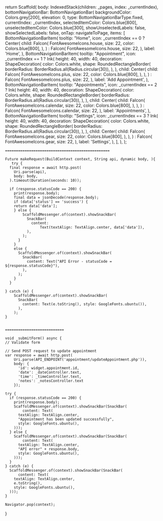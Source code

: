 return Scaffold(
      body: IndexedStack(children: _pages, index: _currentIndex),
      bottomNavigationBar: BottomNavigationBar(
        backgroundColor: Colors.grey[200],
        elevation: 0,
        type: BottomNavigationBarType.fixed,
        currentIndex: _currentIndex,
        selectedItemColor: Colors.blue[800],
        unselectedItemColor: Colors.blue[300],
        showUnselectedLabels: false,
        showSelectedLabels: false,
        onTap: navigateToPage,
        items: [
          BottomNavigationBarItem(
            tooltip: "Home",
            icon: _currentIndex == 0
                ? Center(
                    child: FaIcon(
                      FontAwesomeIcons.house,
                      size: 22,
                      color: Colors.blue[800],
                    ),
                  )
                : FaIcon(
                    FontAwesomeIcons.house,
                    size: 22,
                  ),
            label: 'Home',
          ),
          BottomNavigationBarItem(
            tooltip: "Appointment",
            icon: _currentIndex == 1
                ? Ink(
                    height: 40,
                    width: 40,
                    decoration: ShapeDecoration(
                      color: Colors.white,
                      shape: RoundedRectangleBorder(
                        borderRadius: BorderRadius.all(Radius.circular(30)),
                      ),
                    ),
                    child: Center(
                      child: FaIcon(
                        FontAwesomeIcons.plus,
                        size: 22,
                        color: Colors.blue[800],
                      ),
                    ),
                  )
                : FaIcon(
                    FontAwesomeIcons.plus,
                    size: 22,
                  ),
            label: 'Add Appointment',
          ),
          BottomNavigationBarItem(
            tooltip: "Appointments",
            icon: _currentIndex == 2
                ? Ink(
                    height: 40,
                    width: 40,
                    decoration: ShapeDecoration(
                      color: Colors.white,
                      shape: RoundedRectangleBorder(
                        borderRadius: BorderRadius.all(Radius.circular(30)),
                      ),
                    ),
                    child: Center(
                      child: FaIcon(
                        FontAwesomeIcons.calendar,
                        size: 22,
                        color: Colors.blue[800],
                      ),
                    ),
                  )
                : FaIcon(
                    FontAwesomeIcons.calendar,
                    size: 22,
                  ),
            label: 'Appointments',
          ),
          BottomNavigationBarItem(
            tooltip: "Settings",
            icon: _currentIndex == 3
                ? Ink(
                    height: 40,
                    width: 40,
                    decoration: ShapeDecoration(
                      color: Colors.white,
                      shape: RoundedRectangleBorder(
                        borderRadius: BorderRadius.all(Radius.circular(30)),
                      ),
                    ),
                    child: Center(
                      child: FaIcon(
                        FontAwesomeIcons.gear,
                        size: 22,
                        color: Colors.blue[800],
                      ),
                    ),
                  )
                : FaIcon(
                    FontAwesomeIcons.gear,
                    size: 22,
                  ),
            label: 'Settings',
          ),
        ],
      ),
    );



    ================================================

    Future makeRequest(BuildContext context, String api, dynamic body, ){
       try {
      final response = await http.post(
        Uri.parse(api),
        body: body,
      ).timeout(Duration(seconds: 10));
      
      if (response.statusCode == 200) {
        print(response.body);
        final data = jsonDecode(response.body);
        if (data['status'] == 'success') {
        return data['data'];
        } else {
            ScaffoldMessenger.of(context).showSnackBar(
              SnackBar(
                content:
                    Text(textAlign: TextAlign.center, data['data']),
              ),
            );
          }
        }
        else {
          ScaffoldMessenger.of(context).showSnackBar(
            SnackBar(
              content: Text("API Error - statusCode = ${response.statusCode}"),
            ),
          );
        }
      } 
      
    } catch (e) {
        ScaffoldMessenger.of(context).showSnackBar(
          SnackBar(
            content: Text(e.toString(), style: GoogleFonts.ubuntu()),
          ),
        );
    }


    ===========================

    void _submitForm() async {
    // Validate form

    // Send POST request to update appointment
    var response = await http.post(
        Uri.parse(API_ENDPOINT('appointment/updateAppointment.php')),
        body: {
          'id': widget.appointment.id,
          'date': _dateController.text,
          'time': _timeController.text,
          'notes': _notesController.text
        });

    try {
      if (response.statusCode == 200) {
        print(response.body);
        ScaffoldMessenger.of(context).showSnackBar(SnackBar(
            content: Text(
          textAlign: TextAlign.center,
          "Appointment has been updated successfully",
          style: GoogleFonts.ubuntu(),
        )));
      } else {
        ScaffoldMessenger.of(context).showSnackBar(SnackBar(
            content: Text(
          textAlign: TextAlign.center,
          "API error" + response.body,
          style: GoogleFonts.ubuntu(),
        )));
      }
    } catch (e) {
      ScaffoldMessenger.of(context).showSnackBar(SnackBar(
          content: Text(
        textAlign: TextAlign.center,
        e.toString(),
        style: GoogleFonts.ubuntu(),
      )));
    }

    Navigator.pop(context);
  }
